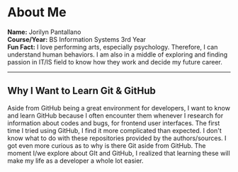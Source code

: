 # About Me

**Name:** Jorilyn Pantallano  
**Course/Year:** BS Information Systems 3rd Year  
**Fun Fact:** I love performing arts, especially psychology. Therefore, I can understand human behaviors. I am also in a middle of exploring and finding passion in IT/IS field to know how they work and decide my future career.

---

## Why I Want to Learn Git & GitHub

Aside from GitHub being a great environment for developers, I want to know and learn GitHub because I often encounter them whenever I research for information about codes and bugs, for frontend user interfaces. The first time I tried using GitHub, I find it more complicated than expected. I don't know what to do with these repositories provided by the authors/sources. I got even more curious as to why is there Git aside from GitHub. The moment I/we explore about GIt and GitHub, I realized that learning these will make my life as a developer a whole lot easier.
